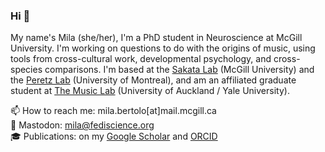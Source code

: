 ### Hi 👋

My name's Mila (she/her), I'm a PhD student in Neuroscience at McGill University. I'm working on questions to do with the origins of music, using tools from cross-cultural work, developmental psychology, and cross-species comparisons. I'm based at the [Sakata Lab](https://sakatasongbirdlab.wordpress.com/) (McGill University) and the [Peretz Lab](https://peretzlab.ca/) (University of Montreal), and am an affiliated graduate student at [The Music Lab](https://www.themusiclab.org/) (University of Auckland / Yale University).

📫 How to reach me: mila.bertolo[at]mail.mcgill.ca    
🐘 Mastodon: [mila@fediscience.org](https://fediscience.org/web/@mila)       
🎓 Publications: on my [Google Scholar](https://scholar.google.com/citations?user=ZdF75hcAAAAJ&hl=en) and [ORCID](https://orcid.org/0000-0002-3931-2293)     

<!--
**Milberto/Milberto** is a ✨ _special_ ✨ repository because its `README.md` (this file) appears on your GitHub profile.

Here are some ideas to get you started:

- 🔭 I’m currently working on ...
- 🌱 I’m currently learning ...
- 👯 I’m looking to collaborate on ...
- 🤔 I’m looking for help with ...
- 💬 Ask me about ...
- 📫 How to reach me: ...
- 😄 Pronouns: ...
- ⚡ Fun fact: ...
-->
